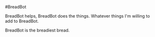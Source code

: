 #BreadBot

BreadBot helps, BreadBot does the things. Whatever things I'm willing to add to BreadBot. 

BreadBot is the breadiest bread. 